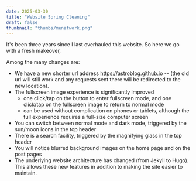 ```yaml
---
date: 2025-03-30
title: "Website Spring Cleaning"
draft: false
thumbnail: "thumbs/menatwork.png"
---
```


It's been three years since I last overhauled this website.  So here we go with a fresh makeover,
<!--more-->
Among the many changes are:
- We have a new shorter url address https://astroblog.github.io -- (the old url will still work and any requests sent there will be redirected to the new location).
- The fullscreen image experience is significantly improved
    - one click/tap on the button to enter fullscreen mode, and one click/tap on the fullscreen image to return to normal mode
    - can be used without complication on phones or tablets, although the full experience requires a full-size computer screen
- You can switch between normal mode and dark mode, triggered by the sun/moon icons in the top header
- There is a search facility, triggered by the magnifying glass in the top header
- You will notice blurred background images on the home page and on the post pages
- The underlying website architecture has changed (from Jekyll to Hugo). This allows these new features in addition to making the site easier to maintain.

